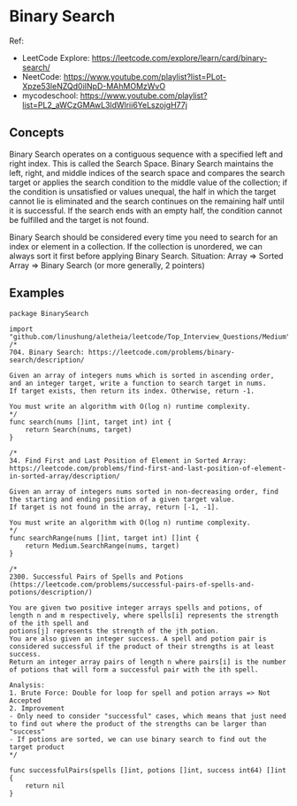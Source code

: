 # Binary Search
Ref:
- LeetCode Explore: https://leetcode.com/explore/learn/card/binary-search/
- NeetCode: https://www.youtube.com/playlist?list=PLot-Xpze53leNZQd0iINpD-MAhMOMzWvO
- mycodeschool: https://www.youtube.com/playlist?list=PL2_aWCzGMAwL3ldWlrii6YeLszojgH77j


## Concepts
Binary Search operates on a contiguous sequence with a specified left and right index. This is called the Search Space. Binary Search maintains the left, right,
and middle indices of the search space and compares the search target or applies the search condition to the middle value of the collection; if the condition is
unsatisfied or values unequal, the half in which the target cannot lie is eliminated and the search continues on the remaining half until it is successful.
If the search ends with an empty half, the condition cannot be fulfilled and the target is not found.

Binary Search should be considered every time you need to search for an index or element in a collection. If the collection is unordered, we can always sort it first before applying Binary Search.
Situation: Array => Sorted Array => Binary Search (or more generally, 2 pointers)

## Examples
```Golang
package BinarySearch

import "github.com/linushung/aletheia/leetcode/Top_Interview_Questions/Medium"
/*
704. Binary Search: https://leetcode.com/problems/binary-search/description/

Given an array of integers nums which is sorted in ascending order, and an integer target, write a function to search target in nums.
If target exists, then return its index. Otherwise, return -1.

You must write an algorithm with O(log n) runtime complexity.
*/
func search(nums []int, target int) int {
	return Search(nums, target)
}

/*
34. Find First and Last Position of Element in Sorted Array: https://leetcode.com/problems/find-first-and-last-position-of-element-in-sorted-array/description/

Given an array of integers nums sorted in non-decreasing order, find the starting and ending position of a given target value.
If target is not found in the array, return [-1, -1].

You must write an algorithm with O(log n) runtime complexity.
*/
func searchRange(nums []int, target int) []int {
	return Medium.SearchRange(nums, target)
}

/*
2300. Successful Pairs of Spells and Potions (https://leetcode.com/problems/successful-pairs-of-spells-and-potions/description/)

You are given two positive integer arrays spells and potions, of length n and m respectively, where spells[i] represents the strength of the ith spell and
potions[j] represents the strength of the jth potion.
You are also given an integer success. A spell and potion pair is considered successful if the product of their strengths is at least success.
Return an integer array pairs of length n where pairs[i] is the number of potions that will form a successful pair with the ith spell.

Analysis:
1. Brute Force: Double for loop for spell and potion arrays => Not Accepted
2. Improvement
- Only need to consider "successful" cases, which means that just need to find out where the product of the strengths can be larger than "success"
- If potions are sorted, we can use binary search to find out the target product
*/

func successfulPairs(spells []int, potions []int, success int64) []int {
	return nil
}
```
